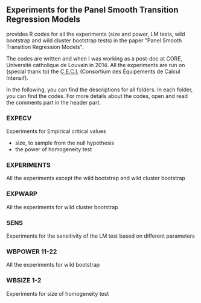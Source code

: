 <!-- README.md is generated from README.Rmd. Please edit that file -->
Experiments for the Panel Smooth Transition Regression Models
-------------------------------------------------------------

provides R codes for all the experiments (size and power, LM tests, wild bootstrap and wild cluster bootstrap tests) in the paper "Panel Smooth Transition Regression Models".

The codes are written and  when I was working as a post-doc at CORE, Université catholique de Louvain in 2014. All the experiments are run on (special thank to) the [C.E.C.I.](http://www.ceci-hpc.be/) (Consortium des Équipements de Calcul Intensif).

In the following, you can find the descriptions for all folders. In each folder, you can find the codes. For more details about the codes, open and read the comments part in the header part.

### EXPECV

Experiments for Empirical critical values

-   size, to sample from the null hypothesis
-   the power of homogeneity test

### EXPERIMENTS

All the experiments except the wild bootstrap and wild cluster bootstrap

### EXPWARP

All the experiments for wild cluster bootstrap

### SENS

Experiments for the sensitivity of the LM test based on different parameters

### WBPOWER 11-22

All the experiments for wild bootstrap

### WBSIZE 1-2

Experiments for size of homogeneity test
